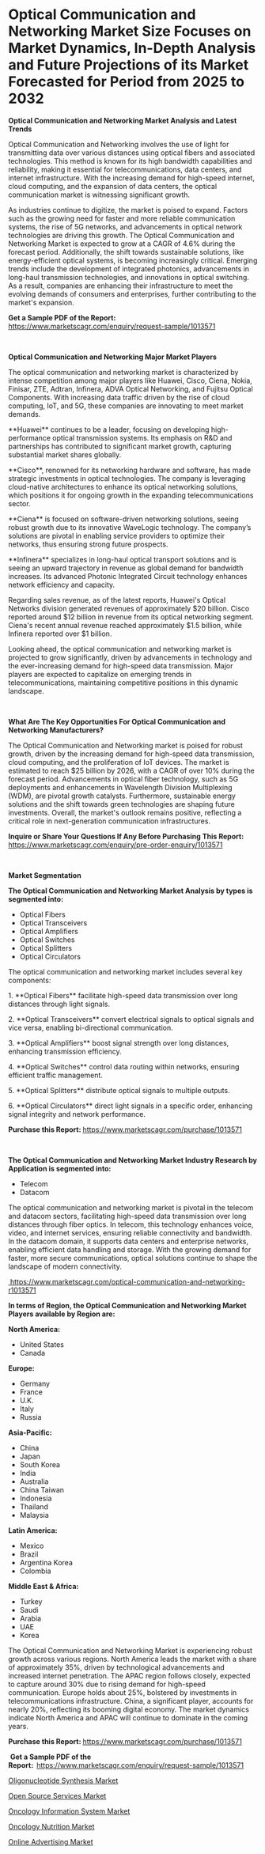 <p><h1>Optical Communication and Networking Market Size Focuses on Market Dynamics, In-Depth Analysis and Future Projections of its Market Forecasted for Period from 2025 to 2032</h1></p><p><strong>Optical Communication and Networking Market Analysis and Latest Trends</strong></p>
<p><p>Optical Communication and Networking involves the use of light for transmitting data over various distances using optical fibers and associated technologies. This method is known for its high bandwidth capabilities and reliability, making it essential for telecommunications, data centers, and internet infrastructure. With the increasing demand for high-speed internet, cloud computing, and the expansion of data centers, the optical communication market is witnessing significant growth.</p><p>As industries continue to digitize, the market is poised to expand. Factors such as the growing need for faster and more reliable communication systems, the rise of 5G networks, and advancements in optical network technologies are driving this growth. The Optical Communication and Networking Market is expected to grow at a CAGR of 4.6% during the forecast period. Additionally, the shift towards sustainable solutions, like energy-efficient optical systems, is becoming increasingly critical. Emerging trends include the development of integrated photonics, advancements in long-haul transmission technologies, and innovations in optical switching. As a result, companies are enhancing their infrastructure to meet the evolving demands of consumers and enterprises, further contributing to the market's expansion.</p></p>
<p><strong>Get a Sample PDF of the Report:&nbsp;</strong> <a href="https://www.marketscagr.com/enquiry/request-sample/1013571?utm_campaign=1097&utm_medium=2&utm_source=Github&utm_content=ia&utm_term=06032025&utm_id=optical-communication-and-networking">https://www.marketscagr.com/enquiry/request-sample/1013571</a></p>
<p>&nbsp;</p>
<p><strong>Optical Communication and Networking Major Market Players</strong></p>
<p><p>The optical communication and networking market is characterized by intense competition among major players like Huawei, Cisco, Ciena, Nokia, Finisar, ZTE, Adtran, Infinera, ADVA Optical Networking, and Fujitsu Optical Components. With increasing data traffic driven by the rise of cloud computing, IoT, and 5G, these companies are innovating to meet market demands.</p><p>**Huawei** continues to be a leader, focusing on developing high-performance optical transmission systems. Its emphasis on R&D and partnerships has contributed to significant market growth, capturing substantial market shares globally.</p><p>**Cisco**, renowned for its networking hardware and software, has made strategic investments in optical technologies. The company is leveraging cloud-native architectures to enhance its optical networking solutions, which positions it for ongoing growth in the expanding telecommunications sector.</p><p>**Ciena** is focused on software-driven networking solutions, seeing robust growth due to its innovative WaveLogic technology. The company’s solutions are pivotal in enabling service providers to optimize their networks, thus ensuring strong future prospects.</p><p>**Infinera** specializes in long-haul optical transport solutions and is seeing an upward trajectory in revenue as global demand for bandwidth increases. Its advanced Photonic Integrated Circuit technology enhances network efficiency and capacity.</p><p>Regarding sales revenue, as of the latest reports, Huawei's Optical Networks division generated revenues of approximately $20 billion. Cisco reported around $12 billion in revenue from its optical networking segment. Ciena's recent annual revenue reached approximately $1.5 billion, while Infinera reported over $1 billion.</p><p>Looking ahead, the optical communication and networking market is projected to grow significantly, driven by advancements in technology and the ever-increasing demand for high-speed data transmission. Major players are expected to capitalize on emerging trends in telecommunications, maintaining competitive positions in this dynamic landscape.</p></p>
<p>&nbsp;</p>
<p><strong>What Are The Key Opportunities For Optical Communication and Networking Manufacturers?</strong></p>
<p><p>The Optical Communication and Networking market is poised for robust growth, driven by the increasing demand for high-speed data transmission, cloud computing, and the proliferation of IoT devices. The market is estimated to reach $25 billion by 2026, with a CAGR of over 10% during the forecast period. Advancements in optical fiber technology, such as 5G deployments and enhancements in Wavelength Division Multiplexing (WDM), are pivotal growth catalysts. Furthermore, sustainable energy solutions and the shift towards green technologies are shaping future investments. Overall, the market's outlook remains positive, reflecting a critical role in next-generation communication infrastructures.</p></p>
<p><strong>Inquire or Share Your Questions If Any Before Purchasing This Report:</strong> <a href="https://www.marketscagr.com/enquiry/pre-order-enquiry/1013571?utm_campaign=1097&utm_medium=2&utm_source=Github&utm_content=ia&utm_term=06032025&utm_id=optical-communication-and-networking">https://www.marketscagr.com/enquiry/pre-order-enquiry/1013571</a></p>
<p>&nbsp;</p>
<p><strong>Market Segmentation</strong></p>
<p><strong>The Optical Communication and Networking Market Analysis by types is segmented into:</strong></p>
<p><ul><li>Optical Fibers</li><li>Optical Transceivers</li><li>Optical Amplifiers</li><li>Optical Switches</li><li>Optical Splitters</li><li>Optical Circulators</li></ul></p>
<p><p>The optical communication and networking market includes several key components: </p><p>1. **Optical Fibers** facilitate high-speed data transmission over long distances through light signals. </p><p>2. **Optical Transceivers** convert electrical signals to optical signals and vice versa, enabling bi-directional communication. </p><p>3. **Optical Amplifiers** boost signal strength over long distances, enhancing transmission efficiency. </p><p>4. **Optical Switches** control data routing within networks, ensuring efficient traffic management. </p><p>5. **Optical Splitters** distribute optical signals to multiple outputs. </p><p>6. **Optical Circulators** direct light signals in a specific order, enhancing signal integrity and network performance.</p></p>
<p><strong>Purchase this Report:&nbsp;</strong><a href="https://www.marketscagr.com/purchase/1013571?utm_campaign=1097&utm_medium=2&utm_source=Github&utm_content=ia&utm_term=06032025&utm_id=optical-communication-and-networking">https://www.marketscagr.com/purchase/1013571</a></p>
<p>&nbsp;</p>
<p><strong>The Optical Communication and Networking Market Industry Research by Application is segmented into:</strong></p>
<p><ul><li>Telecom</li><li>Datacom</li></ul></p>
<p><p>The optical communication and networking market is pivotal in the telecom and datacom sectors, facilitating high-speed data transmission over long distances through fiber optics. In telecom, this technology enhances voice, video, and internet services, ensuring reliable connectivity and bandwidth. In the datacom domain, it supports data centers and enterprise networks, enabling efficient data handling and storage. With the growing demand for faster, more secure communications, optical solutions continue to shape the landscape of modern connectivity.</p></p>
<p><a href="https://www.marketscagr.com/optical-communication-and-networking-r1013571?utm_campaign=1097&utm_medium=2&utm_source=Github&utm_content=ia&utm_term=06032025&utm_id=optical-communication-and-networking">&nbsp;https://www.marketscagr.com/optical-communication-and-networking-r1013571</a></p>
<p><strong>In terms of Region, the Optical Communication and Networking Market Players available by Region are:</strong></p>
<p>
    <p> <strong> North America: </strong>
        <ul>
            <li>United States</li>
            <li>Canada</li>
        </ul>
        </p> 
    <p> <strong> Europe: </strong>
        <ul>
            <li>Germany</li>
            <li>France</li>
            <li>U.K.</li>
            <li>Italy</li>
            <li>Russia</li>
        </ul>
        </p> 
    <p> <strong> Asia-Pacific: </strong>
        <ul>
            <li>China</li>
            <li>Japan</li>
            <li>South Korea</li>
            <li>India</li>
            <li>Australia</li>
            <li>China Taiwan</li>
            <li>Indonesia</li>
            <li>Thailand</li>
            <li>Malaysia</li>
        </ul>
        </p> 
    <p> <strong> Latin America: </strong>
        <ul>
            <li>Mexico</li>
            <li>Brazil</li>
            <li>Argentina Korea</li>
            <li>Colombia</li>
        </ul>
        </p> 
    <p> <strong> Middle East & Africa: </strong>
        <ul>
            <li>Turkey</li>
            <li>Saudi</li>
            <li>Arabia</li>
            <li>UAE</li>
            <li>Korea</li>
        </ul>
    </p>
    </p>
<p><p>The Optical Communication and Networking Market is experiencing robust growth across various regions. North America leads the market with a share of approximately 35%, driven by technological advancements and increased internet penetration. The APAC region follows closely, expected to capture around 30% due to rising demand for high-speed communication. Europe holds about 25%, bolstered by investments in telecommunications infrastructure. China, a significant player, accounts for nearly 20%, reflecting its booming digital economy. The market dynamics indicate North America and APAC will continue to dominate in the coming years.</p></p>
<p><strong>Purchase this Report: </strong><a href="https://www.marketscagr.com/purchase/1013571?utm_campaign=1097&utm_medium=2&utm_source=Github&utm_content=ia&utm_term=06032025&utm_id=optical-communication-and-networking">https://www.marketscagr.com/purchase/1013571</a></p>
<p>&nbsp;<strong>Get a Sample PDF of the Report:&nbsp;&nbsp;</strong><a href="https://www.marketscagr.com/enquiry/request-sample/1013571?utm_campaign=1097&utm_medium=2&utm_source=Github&utm_content=ia&utm_term=06032025&utm_id=optical-communication-and-networking">https://www.marketscagr.com/enquiry/request-sample/1013571</a></p>
<p><strong></strong></p>
<p><p><a href="https://github.com/ocambdidarhz/Market-Research-Report-List-1/blob/main/oligonucleotide-synthesis-market.md?utm_campaign=1097&utm_medium=2&utm_source=Github&utm_content=ia&utm_term=06032025&utm_id=optical-communication-and-networking">Oligonucleotide Synthesis Market</a></p><p><a href="https://github.com/kishtohalsn/Market-Research-Report-List-1/blob/main/open-source-services-market.md?utm_campaign=1097&utm_medium=2&utm_source=Github&utm_content=ia&utm_term=06032025&utm_id=optical-communication-and-networking">Open Source Services Market</a></p><p><a href="https://github.com/arifasabeygb/Market-Research-Report-List-1/blob/main/oncology-information-system-market.md?utm_campaign=1097&utm_medium=2&utm_source=Github&utm_content=ia&utm_term=06032025&utm_id=optical-communication-and-networking">Oncology Information System Market</a></p><p><a href="https://github.com/kaidaloeckf7/Market-Research-Report-List-1/blob/main/oncology-nutrition-market.md?utm_campaign=1097&utm_medium=2&utm_source=Github&utm_content=ia&utm_term=06032025&utm_id=optical-communication-and-networking">Oncology Nutrition Market</a></p><p><a href="https://github.com/theyasnare5w/Market-Research-Report-List-1/blob/main/online-advertising-market.md?utm_campaign=1097&utm_medium=2&utm_source=Github&utm_content=ia&utm_term=06032025&utm_id=optical-communication-and-networking">Online Advertising Market</a></p></p>